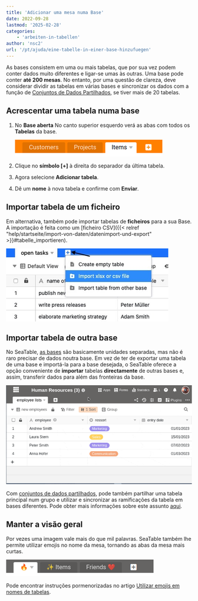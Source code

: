 ```yaml
---
title: 'Adicionar uma mesa numa Base'
date: 2022-09-28
lastmod: '2025-02-28'
categories:
    - 'arbeiten-in-tabellen'
author: 'nsc2'
url: '/pt/ajuda/eine-tabelle-in-einer-base-hinzufuegen'
---
```


As bases consistem em uma ou mais tabelas, que por sua vez podem conter dados muito diferentes e ligar-se umas às outras. Uma base pode conter **até 200 mesas**. No entanto, por uma questão de clareza, deve considerar dividir as tabelas em várias bases e sincronizar os dados com a função de [Conjuntos de Dados Partilhados](https://seatable.io/pt/docs/gemeinsame-datensaetze/funktionsweise-von-gemeinsamen-datensaetzen/), se tiver mais de 20 tabelas.

## Acrescentar uma tabela numa base

1. No **Base aberta** No canto superior esquerdo verá as abas com todos os **Tabelas** da base.

    ![Mesas numa base de SeaTable](images/Tabellen-in-seatable.png)

2. Clique no **símbolo \[+\]** à direita do separador da última tabela.
3. Agora selecione **Adicionar tabela**.
4. Dê um **nome** à nova tabela e confirme com **Enviar**.

## Importar tabela de um ficheiro

Em alternativa, também pode importar tabelas de **ficheiros** para a sua Base. A importação é feita como um [ficheiro CSV]({{< relref "help/startseite/import-von-daten/datenimport-und-export" >}}#tabelle_importieren).

![Importar tabela de um ficheiro](images/import-data-in-table.jpg)

## Importar tabela de outra base

No SeaTable, [as bases](https://seatable.io/pt/docs/arbeiten-mit-bases/bases/) são basicamente unidades separadas, mas não é raro precisar de dados noutra base. Em vez de ter de exportar uma tabela de uma base e importá-la para a base desejada, o SeaTable oferece a opção conveniente de **importar** tabelas **directamente** de outras bases e, assim, transferir dados para além das fronteiras da base.

![Importar uma tabela de outra base](images/import-table-from-other-base.gif)

Com [conjuntos de dados partilhados](https://seatable.io/pt/docs/gemeinsame-datensaetze/funktionsweise-von-gemeinsamen-datensaetzen/), pode também partilhar uma tabela principal num grupo e utilizar e sincronizar as ramificações da tabela em bases diferentes. Pode obter mais informações sobre este assunto [aqui](https://seatable.io/pt/docs/gemeinsame-datensaetze/mit-einem-gemeinsamen-datensatz-eine-neue-tabelle-anlegen/).

## Manter a visão geral

Por vezes uma imagem vale mais do que mil palavras. SeaTable também lhe permite utilizar emojis no nome da mesa, tornando as abas da mesa mais curtas.

![Emojis no nome da mesa](images/emojis-seatable-table-name.png)

Pode encontrar instruções pormenorizadas no artigo [Utilizar emojis em nomes de tabelas](https://seatable.io/pt/docs/arbeiten-in-tabellen/verwendung-von-emojis-im-tabellennamen/).
